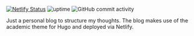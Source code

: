 [![Netlify Status](https://api.netlify.com/api/v1/badges/678d8c6c-bd01-4f17-811d-7291f1188b37/deploy-status)](https://app.netlify.com/sites/sad-yonath-a9e1ad/deploys)
![uptime](https://img.shields.io/uptimerobot/ratio/m787784352-2097cc84b336d6b904d24842)
![GitHub commit activity](https://img.shields.io/github/commit-activity/y/mivandev/starter-academic?style=plastic)

Just a personal blog to structure my thoughts. The blog makes use of the academic theme for Hugo and deployed via Netlify.
